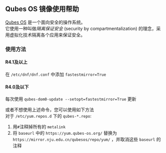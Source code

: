 
## Qubes OS 镜像使用帮助

[Qubes OS](https://www.qubes-os.org/) 是一个面向安全的操作系统。  
它使用一种叫做*隔离保证安全* (security by compartmentalization) 的理念，采用虚拟化技术隔离各个应用来保证安全。  

### 使用方法

#### R4.1及以上
在 `/etc/dnf/dnf.conf` 中添加 `fastestmirror=True`  

#### R4.0及以下
每次使用 `qubes-dom0-update --setopt=fastestmirror=True` 更新  
  
或者不想使用上述命令，您可以使用如下方法  
对于 `/etc/yum.repos.d` 下的 `qubes-*.repo`:  
1. 用`#`注释掉所有的 `metalink`
2. 将 `baseurl` 中的 `https://yum.qubes-os.org/` 替换为 `https://mirror.nju.edu.cn/qubesos/repo/yum/` ，并取消这些 `baseurl` 的注释
